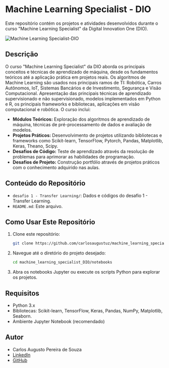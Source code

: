 # Machine Learning Specialist - DIO

Este repositório contém os projetos e atividades desenvolvidos durante o curso "Machine Learning Specialist" da Digital Innovation One (DIO).


![Machine Learning Specialist-DIO](https://assets.dio.me/OTzqoUcfTvgJRGhPlCoXZXzVWpFQB5yO-pygSZ_CTv8/f:webp/h:120/q:80/L3RyYWNrcy9iMTkzMDhmZi05NDMxLTQ4ZTktOWM3Yi01Y2YwMWRkNWVjMjQucG5n
)

## Descrição

O curso "Machine Learning Specialist" da DIO aborda os principais conceitos e técnicas de aprendizado de máquina, desde os fundamentos teóricos até a aplicação prática em projetos reais.
Os algoritmos de Machine Learning são usados nos principais ramos de TI: Robótica, Carros Autônomos, IoT, Sistemas Bancários e de Investimento, Segurança e Visão Computacional.
Apresentação das principais técnicas de aprendizado supervisionado e não supervisionado, modelos implementados em Python e R, os principais frameworks e bibliotecas, aplicações em visão computacional e robótica.
O curso inclui:

* **Módulos Teóricos:** Exploração dos algoritmos de aprendizado de máquina, técnicas de pré-processamento de dados e avaliação de modelos.
* **Projetos Práticos:** Desenvolvimento de projetos utilizando bibliotecas e frameworks como Scikit-learn, TensorFlow, Pytorch, Pandas, Matplotlib, Keras, Theano, Scipy.
* **Desafios de Código:** Teste de aprendizado através da resolução de problemas para aprimorar as habilidades de programação.
* **Desafios de Projeto:** Construção portfólio através de projetos práticos com o conhecimento adquirido nas aulas.

## Conteúdo do Repositório

* `desafio 1 - Transfer Learning/`: Dados e códigos do desafio 1  - Transfer Learning.
* `README.md`: Este arquivo.

## Como Usar Este Repositório

1.  Clone este repositório:

    ```bash
    git clone https://github.com/carlosaugustuz/machine_learning_specialist_DIO.git
    ```

2.  Navegue até o diretório do projeto desejado:

    ```bash
    cd machine_learning_specialist_DIO/notebooks
    ```

3.  Abra os notebooks Jupyter ou execute os scripts Python para explorar os projetos.

## Requisitos

* Python 3.x
* Bibliotecas: Scikit-learn, TensorFlow, Keras, Pandas, NumPy, Matplotlib, Seaborn.
* Ambiente Jupyter Notebook (recomendado)

## Autor

* Carlos Augusto Pereira de Souza
* [LinkedIn](https://www.linkedin.com/in/carlos-augusto-pereira-de-souza-74059124/)
* [GitHub](https://github.com/carlosaugustuz)